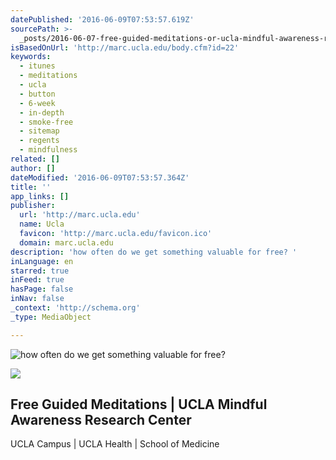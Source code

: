 ```yaml
---
datePublished: '2016-06-09T07:53:57.619Z'
sourcePath: >-
  _posts/2016-06-07-free-guided-meditations-or-ucla-mindful-awareness-research-ce.md
isBasedOnUrl: 'http://marc.ucla.edu/body.cfm?id=22'
keywords:
  - itunes
  - meditations
  - ucla
  - button
  - 6-week
  - in-depth
  - smoke-free
  - sitemap
  - regents
  - mindfulness
related: []
author: []
dateModified: '2016-06-09T07:53:57.364Z'
title: ''
app_links: []
publisher:
  url: 'http://marc.ucla.edu'
  name: Ucla
  favicon: 'http://marc.ucla.edu/favicon.ico'
  domain: marc.ucla.edu
description: 'how often do we get something valuable for free? '
inLanguage: en
starred: true
inFeed: true
hasPage: false
inNav: false
_context: 'http://schema.org'
_type: MediaObject

---
```

![how often do we get something valuable for free? ](https://the-grid-user-content.s3-us-west-2.amazonaws.com/365df4e7-5587-4a30-bc9f-7415bae93444.jpg)

<article style=""><img src="http://marc.ucla.edu/images/site/itunes-cover-150w.jpg" /><h1>Free Guided Meditations | UCLA Mindful Awareness Research Center</h1><p>UCLA Campus | UCLA Health | School of Medicine</p></article>